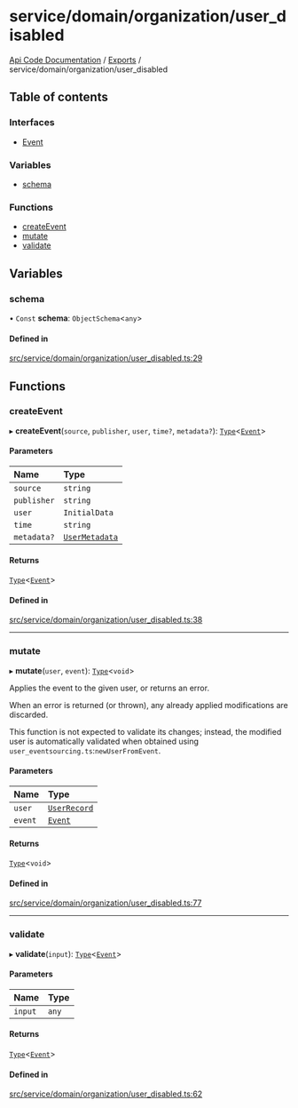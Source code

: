 # service/domain/organization/user\_disabled
 
[Api Code Documentation](../README.md) / [Exports](../modules.md) / service/domain/organization/user\_disabled

## Table of contents

### Interfaces

- [Event](../interfaces/service_domain_organization_user_disabled.Event.md)

### Variables

- [schema](service_domain_organization_user_disabled.md#schema)

### Functions

- [createEvent](service_domain_organization_user_disabled.md#createevent)
- [mutate](service_domain_organization_user_disabled.md#mutate)
- [validate](service_domain_organization_user_disabled.md#validate)

## Variables

### schema

• `Const` **schema**: `ObjectSchema`\<`any`\>

#### Defined in

[src/service/domain/organization/user_disabled.ts:29](https://github.com/openkfw/TruBudget/blob/2e43ea7/api/src/service/domain/organization/user_disabled.ts#L29)

## Functions

### createEvent

▸ **createEvent**(`source`, `publisher`, `user`, `time?`, `metadata?`): [`Type`](result.md#type)\<[`Event`](../interfaces/service_domain_organization_user_disabled.Event.md)\>

#### Parameters

| Name | Type |
| :------ | :------ |
| `source` | `string` |
| `publisher` | `string` |
| `user` | `InitialData` |
| `time` | `string` |
| `metadata?` | [`UserMetadata`](service_domain_metadata.md#usermetadata) |

#### Returns

[`Type`](result.md#type)\<[`Event`](../interfaces/service_domain_organization_user_disabled.Event.md)\>

#### Defined in

[src/service/domain/organization/user_disabled.ts:38](https://github.com/openkfw/TruBudget/blob/2e43ea7/api/src/service/domain/organization/user_disabled.ts#L38)

___

### mutate

▸ **mutate**(`user`, `event`): [`Type`](result.md#type)\<`void`\>

Applies the event to the given user, or returns an error.

When an error is returned (or thrown), any already applied modifications are
discarded.

This function is not expected to validate its changes; instead, the modified user
is automatically validated when obtained using
`user_eventsourcing.ts`:`newUserFromEvent`.

#### Parameters

| Name | Type |
| :------ | :------ |
| `user` | [`UserRecord`](../interfaces/service_domain_organization_user_record.UserRecord.md) |
| `event` | [`Event`](../interfaces/service_domain_organization_user_disabled.Event.md) |

#### Returns

[`Type`](result.md#type)\<`void`\>

#### Defined in

[src/service/domain/organization/user_disabled.ts:77](https://github.com/openkfw/TruBudget/blob/2e43ea7/api/src/service/domain/organization/user_disabled.ts#L77)

___

### validate

▸ **validate**(`input`): [`Type`](result.md#type)\<[`Event`](../interfaces/service_domain_organization_user_disabled.Event.md)\>

#### Parameters

| Name | Type |
| :------ | :------ |
| `input` | `any` |

#### Returns

[`Type`](result.md#type)\<[`Event`](../interfaces/service_domain_organization_user_disabled.Event.md)\>

#### Defined in

[src/service/domain/organization/user_disabled.ts:62](https://github.com/openkfw/TruBudget/blob/2e43ea7/api/src/service/domain/organization/user_disabled.ts#L62)
